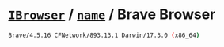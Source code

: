 # [`IBrowser`](/api/ua-parser-js/get-browser.md) / [`name`](../name.md) / Brave Browser

```sh
Brave/4.5.16 CFNetwork/893.13.1 Darwin/17.3.0 (x86_64)
```